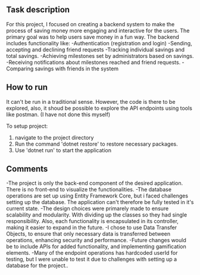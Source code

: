 ## Task description
For this project, I focused on creating a backend system to make the process of saving money more engaging and interactive for the users. The primary goal was to help users save money in a fun way. The backend includes functionality like:
  -Authentication (registration and login)
  -Sending, accepting and declining friend requests
  -Tracking individual savings and total savings.
  -Achieving milestones set by administrators based on savings.
  -Receiving notifications about milestones reached and friend requests.
  -Comparing savings with friends in the system

## How to run
It can't be run in a traditional sense. However, the code is there to be explored, also, it shoud be possible to explore the API endpoints using tools like postman. (I have not done this myself)

To setup project:
1. navigate to the project directory
2. Run the command 'dotnet restore' to restore necessary packages.
3. Use 'dotnet run' to start the application

## Comments
  -The project is only the back-end component of the desired application. There is no front-end to visualize the functionalities.
  -The database operations are set up using Entity Framework Core, but i faced challenges setting up the database. The application can't therefore be fully tested in it's current state.
  -The design choices were primarely made to ensure scalability and modularity. With dividing up the classes so they had single responsibility. Also, each functionality is encapsulated in its controller, making it easier to expand in the future.
  -I chose to use Data Transfer Objects, to ensure that only necessary data is transferred between operations, enhancing security and performance.
  -Future changes would be to include APIs for added functionality, and implementing gamification elements.
  -Many of the endpoint operations has hardcoded userId for testing, but I were unable to test it due to challenges with setting up a database for the project..
